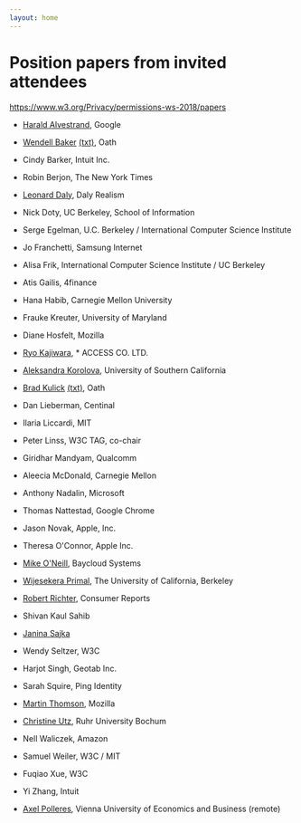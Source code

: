 ```yaml
---
layout: home
---
```


# Position papers from invited attendees

https://www.w3.org/Privacy/permissions-ws-2018/papers
* [Harald Alvestrand](https://www.w3.org/Privacy/permissions-ws-2018/papers/harald-alvestrand.html),	Google
* [Wendell Baker](https://www.w3.org/Privacy/permissions-ws-2018/papers/brad-kulick.pdf) [(txt)](https://www.w3.org/Privacy/permissions-ws-2018/papers/brad-kulick.txt), Oath
* Cindy Barker,	Intuit Inc.
* Robin Berjon, The New York Times
* [Leonard Daly](https://www.w3.org/Privacy/permissions-ws-2018/papers/leonard-daly.html),	Daly Realism
* Nick Doty,	UC Berkeley, School of Information
* Serge Egelman, U.C. Berkeley / International Computer Science Institute
* Jo Franchetti,	Samsung Internet
* Alisa Frik,	International Computer Science Institute / UC Berkeley
* Atis Gailis,	4finance
* Hana Habib, Carnegie Mellon University
* Frauke Kreuter, University of Maryland
* Diane Hosfelt, Mozilla
* [Ryo Kajiwara](https://www.w3.org/Privacy/permissions-ws-2018/papers/ryo-kajiwara.md),	* ACCESS CO. LTD.
* [Aleksandra Korolova](https://www.w3.org/Privacy/permissions-ws-2018/papers/aleksandra-korolova.html),	University of Southern California
* [Brad Kulick](https://www.w3.org/Privacy/permissions-ws-2018/papers/brad-kulick.pdf) [(txt)](https://www.w3.org/Privacy/permissions-ws-2018/papers/brad-kulick.txt),	Oath
* Dan Lieberman,	Centinal
* Ilaria Liccardi,	MIT
* Peter Linss,	W3C TAG, co-chair
* Giridhar Mandyam,	Qualcomm
* Aleecia McDonald, Carnegie Mellon
* Anthony Nadalin,	Microsoft
* Thomas Nattestad, Google Chrome
* Jason Novak, Apple, Inc.
* Theresa O'Connor,	Apple Inc.
* [Mike O'Neill](https://www.w3.org/Privacy/permissions-ws-2018/papers/mike-oneil.txt),	Baycloud Systems
* [Wijesekera Primal](https://www.w3.org/Privacy/permissions-ws-2018/papers/primal-wijesekera.txt),	The University of California, Berkeley
* [Robert Richter](https://www.w3.org/Privacy/permissions-ws-2018/papers/robert-richter.pdf),	Consumer Reports
* Shivan Kaul Sahib	
* [Janina Sajka](https://www.w3.org/Privacy/permissions-ws-2018/papers/janina-sajka.html)
* Wendy Seltzer,	W3C	
* Harjot Singh, Geotab Inc.
* Sarah Squire,	Ping Identity
* [Martin Thomson](https://www.w3.org/Privacy/permissions-ws-2018/papers/martin-thomson.pdf), Mozilla
* [Christine Utz](https://www.w3.org/Privacy/permissions-ws-2018/papers/christine-utz.txt),	Ruhr University Bochum
* Nell Waliczek,	Amazon
* Samuel Weiler,	W3C / MIT
* Fuqiao Xue,	W3C
* Yi Zhang, Intuit

* [Axel Polleres](https://www.w3.org/Privacy/permissions-ws-2018/papers/axel-polleres.pdf),  Vienna University of Economics and Business  (remote)
	

